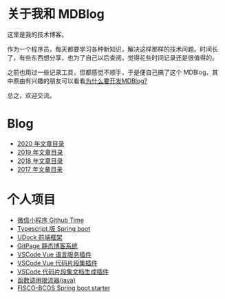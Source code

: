 # 关于我和 MDBlog

这里是我的技术博客。

作为一个程序员，每天都要学习各种新知识，解决这样那样的技术问题。时间长了，有些东西想分享，也为了自己以后查阅，觉得花些时间记录还是很值得的。

之前也用过一些记录工具，但都感觉不顺手，于是便自己搞了这个 MDBlog，其中原由有兴趣的朋友可以看看[为什么要开发MDBlog?](/blog/2017/12/为什么要开发mdblog.md)

总之，欢迎交流。

# Blog

* [2020 年文章目录](blog/2020/index.md)
* [2019 年文章目录](blog/2019/index.md)
* [2018 年文章目录](blog/2018/index.md)
* [2017 年文章目录](blog/2017/index.md)

# 个人项目

* [微信小程序 Github Time](https://github.com/github-time/github-time-mp)
* [Typescript 版 Spring boot](https://github.com/node-tspring)
* [UDock 前端框架](https://github.com/udock)
* [GitPage 静态博客系统](https://github.com/MD-Blog)
* [VSCode Vue 语言服务插件](https://github.com/u10/vscode-vue-ls)
* [VSCode Vue 代码片段集插件](https://github.com/u10/vscode-vue-ls-snippets)
* [VSCode 代码片段集文档生成插件](https://github.com/u10/vscode-snippets-doc-maker)
* [函数调用限流器(java)](https://github.com/u10/calllimiter)
* [FISCO-BCOS Spring boot starter](https://github.com/u10/FISCO-BCOS-starter)
